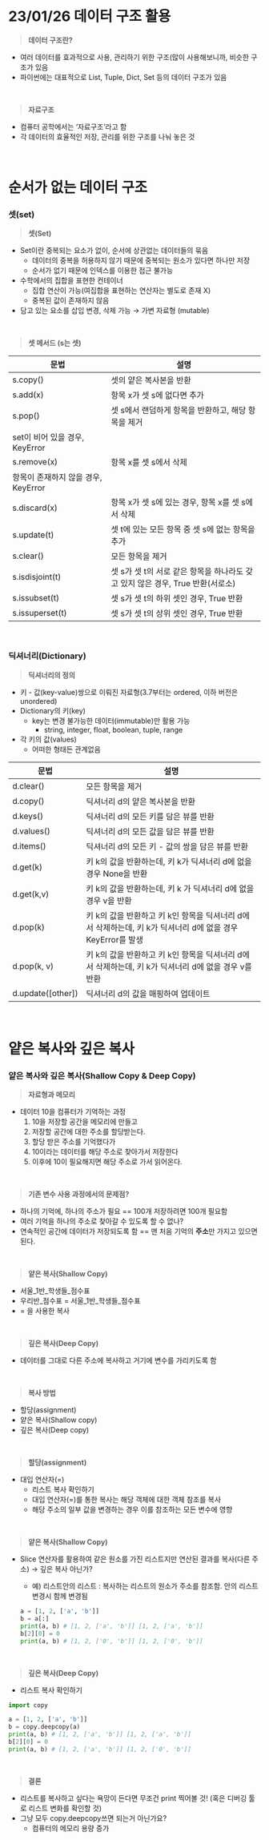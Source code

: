 # 23/01/26 데이터 구조 활용

> **데이터 구조란?**

- 여러 데이터를 효과적으로 사용, 관리하기 위한 구조(많이 사용해보니까, 비슷한 구조가 있음
- 파이썬에는 대표적으로 List, Tuple, Dict, Set 등의 데이터 구조가 있음

</br>

> **자료구조**

- 컴퓨터 공학에서는 ‘자료구조’라고 함
- 각 데이터의 효율적인 저장, 관리를 위한 구조를 나눠 놓은 것

</br>

# 순서가 없는 데이터 구조

### 셋(set)

> **셋(Set)**

- Set이란 중복되는 요소가 없이, 순서에 상관없는 데이터들의 묶음
  - 데이터의 중복을 허용하지 않기 때문에 중복되는 원소가 있다면 하나만 저장
  - 순서가 없기 때문에 인덱스를 이용한 접근 불가능
- 수학에서의 집합을 표현한 컨테이너
  - 집합 연산이 가능(여집합을 표현하는 연산자는 별도로 존재 X)
  - 중복된 값이 존재하지 않음
- 담고 있는 요소를 삽입 변경, 삭제 가능 → 가변 자료형 (mutable)

</br>

> **셋 메서드 (s는 셋)**

| 문법                       | 설명                                                 |
| ------------------------ | -------------------------------------------------- |
| s.copy()                 | 셋의 얕은 복사본을 반환                                      |
| s.add(x)                 | 항목 x가 셋 s에 없다면 추가                                  |
| s.pop()                  | 셋 s에서 랜덤하게 항목을 반환하고, 해당 항목을 제거                     |
| set이 비어 있을 경우, KeyError  |                                                    |
| s.remove(x)              | 항목 x를 셋 s에서 삭제                                     |
| 항목이 존재하지 않을 경우, KeyError |                                                    |
| s.discard(x)             | 항목 x가 셋 s에 있는 경우, 항목 x를 셋 s에서 삭제                   |
| s.update(t)              | 셋 t에 있는 모든 항목 중 셋 s에 없는 항목을 추가                     |
| s.clear()                | 모든 항목을 제거                                          |
| s.isdisjoint(t)          | 셋 s가 셋 t의 서로 같은 항목을 하나라도 갖고 있지 않은 경우, True 반환(서로소) |
| s.issubset(t)            | 셋 s가 셋 t의 하위 셋인 경우, True 반환                        |
| s.issuperset(t)          | 셋 s가 셋 t의 상위 셋인 경우, True 반환                        |

 </br>

### 딕셔너리(Dictionary)

> **딕셔너리의 정의**

- 키 - 값(key-value)쌍으로 이뤄진 자료형(3.7부터는 ordered, 이하 버전은 unordered)
- Dictionary의 키(key)
  - key는 변경 불가능한 데이터(immutable)만 활용 가능
    - string, integer, float, boolean, tuple, range
- 각 키의 값(values)
  - 어떠한 형태든 관계없음

| 문법                | 설명                                                                    |
| ----------------- | --------------------------------------------------------------------- |
| d.clear()         | 모든 항목을 제거                                                             |
| d.copy()          | 딕셔너리 d의 얕은 복사본을 반환                                                    |
| d.keys()          | 딕셔너리 d의 모든 키를 담은 뷰를 반환                                                |
| d.values()        | 딕셔너리 d의 모든 값을 담은 뷰를 반환                                                |
| d.items()         | 딕셔너리 d의 모든 키 - 값의 쌍을 담은 뷰를 반환                                         |
| d.get(k)          | 키 k의 값을 반환하는데, 키 k가 딕셔너리 d에 없을 경우 None을 반환                            |
| d.get(k,v)        | 키 k의 값을 반환하는데, 키 k 가 딕셔너리 d에 없을 경우 v을 반환                              |
| d.pop(k)          | 키 k의 값을 반환하고 키 k인 항목을 딕셔너리 d에서 삭제하는데, 키 k가 딕셔너리 d에 없을 경우 KeyError를 발생 |
| d.pop(k, v)       | 키 k의 값을 반환하고 키 k인 항목을 딕셔너리 d에서 삭제하는데, 키 k가 딕셔너리 d에 없을 경우 v를 반환        |
| d.update([other]) | 딕셔너리 d의 값을 매핑하여 업데이트                                                  |

 </br>

# 얕은 복사와 깊은 복사

### 얕은 복사와 깊은 복사(Shallow Copy & Deep Copy)

> **자료형과 메모리**

- 데이터 10을 컴퓨터가 기억하는 과정
  1. 10을 저장할 공간을 메모리에 만들고
  2. 저장할 공간에 대한 주소를 할당받는다.
  3. 할당 받은 주소를 기억했다가
  4. 10이라는 데이터를 해당 주소로 찾아가서 저장한다
  5. 이후에 10이 필요해지면 해당 주소로 가서 읽어온다.

</br>

> **기존 변수 사용 과정에서의 문제점?**

- 하나의 기억에, 하나의 주소가 필요 == 100개 저장하려면 100개 필요함
- 여러 기억을 하나의 주소로 찾아갈 수 있도록 할 수 없나?
- 연속적인 공간에 데이터가 저장되도록 함 == 맨 처음 기억의 **주소**만 가지고 있으면 된다.

</br>

> **얕은 복사(Shallow Copy)**

- 서울_1반_학생들_점수표
- 우리반_점수표 = 서울_1반_학생들_점수표
- = 을 사용한 복사

</br>

> **깊은 복사(Deep Copy)**

- 데이터를 그대로 다른 주소에 복사하고 거기에 변수를 가리키도록 함

</br>

> **복사 방법**

- 할당(assignment)
- 얕은 복사(Shallow copy)
- 깊은 복사(Deep copy)

</br>

> **할당(assignment)**

- 대입 연산자(=)
  - 리스트 복사 확인하기
  - 대입 연산자(=)를 통한 복사는 해당 객체에 대한 객체 참조를 복사
  - 해당 주소의 일부 값을 변경하는 경우 이를 참조하는 모든 변수에 영향

</br>

> **얕은 복사(Shallow Copy)**

- Slice 연산자를 활용하여 같은 원소를 가진 리스트지만 연산된 결과를 복사(다른 주소) → 깊은 복사 아닌가?
  
  - 예) 리스트안의 리스트 : 복사하는 리스트의 원소가 주소를 참조함. 안의 리스트 변경시 함께 변경됨
  
  ```python
  a = [1, 2, ['a', 'b']]
  b = a[:]
  print(a, b) # [1, 2, ['a', 'b']] [1, 2, ['a', 'b']] 
  b[2][0] = 0
  print(a, b) # [1, 2, ['0', 'b']] [1, 2, ['0', 'b']] 
  ```

</br>

> **깊은 복사(Deep Copy)**

- 리스트 복사 확인하기

```python
import copy

a = [1, 2, ['a', 'b']]
b = copy.deepcopy(a)
print(a, b) # [1, 2, ['a', 'b']] [1, 2, ['a', 'b']] 
b[2][0] = 0
print(a, b) # [1, 2, ['a', 'b']] [1, 2, ['0', 'b']] 
```

</br>

> **결론**

- 리스트를 복사하고 싶다는 욕망이 든다면 무조건 print 찍어볼 것! (혹은 디버깅 툴로 리스트 변화를 확인할 것)
- 그냥 모두 copy.deepcopy쓰면 되는거 아닌가요?
  - 컴퓨터의 메모리 용량 증가






